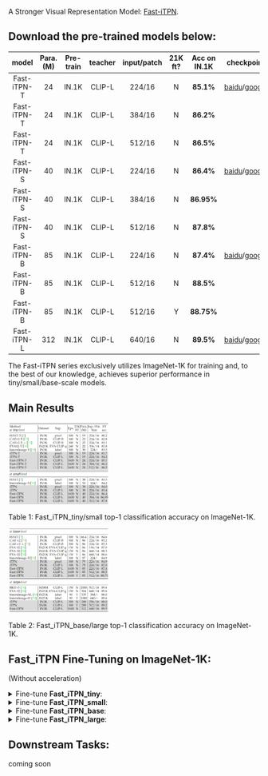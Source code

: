 
A Stronger Visual Representation Model: [Fast-iTPN](https://arxiv.org/pdf/2211.12735.pdf).


## Download the pre-trained models below:

| model | Para. (M) | Pre-train | teacher | input/patch | 21K ft? | Acc on IN.1K | checkpoint | checkpoint (21K)|
| :---: | :---: |:---: |:---: |:---: |:---: | :---: | :---: | :---: |
| Fast-iTPN-T| 24 |IN.1K |CLIP-L|224/16|N|**85.1%**|[baidu](https://pan.baidu.com/s/1H6vYLmG2pUAvL7uD7plxTQ?pwd=itpn)/[google](https://drive.google.com/file/d/1Ze9RkJggxxi58Dl7sqWrf2TNOSnRK4Wi/view?usp=sharing) |  |
| Fast-iTPN-T| 24 |IN.1K |CLIP-L|384/16|N|**86.2%**|||
| Fast-iTPN-T| 24 |IN.1K |CLIP-L|512/16|N|**86.5%**|||
| Fast-iTPN-S| 40 |IN.1K |CLIP-L|224/16|N|**86.4%**|[baidu](https://pan.baidu.com/s/1aovyWpsQqB-V5M3OXoVCMA?pwd=itpn)/[google](https://drive.google.com/file/d/1Wvk5kQSh8fWQCUwzAp7eaVpmOi3D5_H4/view?usp=sharing) |  |
| Fast-iTPN-S| 40 |IN.1K |CLIP-L|384/16|N|**86.95%**| | |
| Fast-iTPN-S| 40 |IN.1K |CLIP-L|512/16|N|**87.8%**| | |
| Fast-iTPN-B| 85 | IN.1K |CLIP-L|224/16|N|**87.4%**|[baidu](https://pan.baidu.com/s/1R-FfMAx-wmIUSJR-JUVnVw?pwd=itpn)/[google](https://drive.google.com/file/d/1ADXPV95XpWb1ROMCih1n3AD52fGdr8C_/view?usp=sharing) |  |
| Fast-iTPN-B| 85 | IN.1K |CLIP-L|512/16|N|**88.5%**| | |
| Fast-iTPN-B| 85 | IN.1K |CLIP-L|512/16|Y|**88.75%**| | [baidu](https://pan.baidu.com/s/1kkX2E5Z4VwQ4joYvLyebnQ?pwd=itpn)/[google](https://drive.google.com/file/d/1ddGbBm46FiUdNs9HPSepokhuOKhEnBdV/view?usp=sharing) |
| Fast-iTPN-L| 312 |IN.1K |CLIP-L|640/16|N|**89.5%**|[baidu](https://pan.baidu.com/s/1wbnbBkjHIUgHS_1okxMHCg?pwd=itpn)/[google](https://drive.google.com/file/d/16uybbJ23Fp7lnGNYL5I198glHGhwn_y2/view?usp=sharing) | |

The Fast-iTPN series exclusively utilizes ImageNet-1K for training and, to the best of our knowledge, achieves superior performance in tiny/small/base-scale models.


## Main Results

<p align="left">
  <img src="assets/fast_tiny_small_in1k.png" alt="Fast_iTPN" width="40%">
</p>
<p align="left">
Table 1: Fast_iTPN_tiny/small top-1 classification accuracy on ImageNet-1K.
</p>

<p align="left">
  <img src="assets/fast_base_large_in1k.png" alt="Fast_iTPN" width="40%">
</p>
<p align="left">
Table 2: Fast_iTPN_base/large top-1 classification accuracy on ImageNet-1K.
</p>


## Fast_iTPN Fine-Tuning on ImageNet-1K: 
(Without acceleration)

<details>
 <summary> Fine-tune <b>Fast_iTPN_tiny</b>:</summary>

```bash    
NNODES=2
GPUS=8
CLASSES=1000
INPUT_SIZE=224  # 384/512
WEIGHT_DECAY=0.05
BATCH_SIZE=64
LAYER_SCALE_INIT_VALUE=0.1
LR=1e-4
UPDATE_FREQ=1
REPROB=0.25
EPOCHS=100
W_EPOCHS=5
LAYER_DECAY=0.80
MIN_LR=1e-6
WARMUP_LR=1e-6
DROP_PATH=0.1
MIXUP=0.8
CUTMIX=1.0
SMOOTHING=0.1
MODEL='fast_itpn_tiny_1112_patch16_224'
WEIGHT='../fast_itpn_tiny_1600e_1k.pt'
NODE_RANK=your_node_rank
MASTER_ADDR=your_master_addr

python -m torch.distributed.launch \
    --nproc_per_node ${GPUS} \
    --nnodes=${NNODES} \
    --node_rank=${NODE_RANK} \
    --master_addr=${MASTER_ADDR} \
    --master_port=6666 \
    run_class_finetuning.py  \
    --data_path /PATH/TO/IN1K/train \
    --eval_data_path /PATH/TO/IN1K/val \
    --nb_classes ${CLASSES} \
    --data_set image_folder \
    --output_dir ./output \
    --input_size ${INPUT_SIZE} \
    --log_dir ./output \
    --model ${MODEL} \
    --weight_decay ${WEIGHT_DECAY}  \
    --finetune ${WEIGHT}  \
    --batch_size ${BATCH_SIZE}  \
    --layer_scale_init_value ${LAYER_SCALE_INIT_VALUE} \
    --lr ${LR} \
    --update_freq ${UPDATE_FREQ}  \
    --reprob ${REPROB} \
    --warmup_epochs ${W_EPOCHS} \
    --epochs ${EPOCHS}  \
    --layer_decay ${LAYER_DECAY} \
    --min_lr ${MIN_LR} \
    --warmup_lr ${WARMUP_LR} \
    --drop_path ${DROP_PATH}  \
    --mixup ${MIXUP} \
    --cutmix ${CUTMIX} \
    --smoothing ${SMOOTHING} \
    --imagenet_default_mean_and_std   \
    --dist_eval \
    --model_ema \
    --model_ema_eval \
    --save_ckpt_freq 20 \
```
</details>


<details>
 <summary> Fine-tune <b>Fast_iTPN_small</b>:</summary>


```bash    
NNODES=2
GPUS=8
CLASSES=1000
INPUT_SIZE=224  # 384/512
WEIGHT_DECAY=0.05
BATCH_SIZE=64
LAYER_SCALE_INIT_VALUE=0.1
LR=1e-4
UPDATE_FREQ=1
REPROB=0.25
EPOCHS=100
W_EPOCHS=5
LAYER_DECAY=0.90
MIN_LR=1e-6
WARMUP_LR=1e-6
DROP_PATH=0.1
MIXUP=0.8
CUTMIX=1.0
SMOOTHING=0.1
MODEL='fast_itpn_small_2220_patch16_224'
WEIGHT='../fast_itpn_small_1600e_1k.pt'
NODE_RANK=your_node_rank
MASTER_ADDR=your_master_addr

python -m torch.distributed.launch \
    --nproc_per_node ${GPUS} \
    --nnodes=${NNODES} \
    --node_rank=${NODE_RANK} \
    --master_addr=${MASTER_ADDR} \
    --master_port=6666 \
    run_class_finetuning.py  \
    --data_path /PATH/TO/IN1K/train \
    --eval_data_path /PATH/TO/IN1K/val \
    --nb_classes ${CLASSES} \
    --data_set image_folder \
    --output_dir ./output \
    --input_size ${INPUT_SIZE} \
    --log_dir ./output \
    --model ${MODEL} \
    --weight_decay {WEIGHT_DECAY}  \
    --finetune ${WEIGHT}  \
    --batch_size ${BATCH_SIZE}  \
    --layer_scale_init_value ${LAYER_SCALE_INIT_VALUE} \
    --lr {LR} \
    --update_freq ${UPDATE_FREQ}  \
    --reprob ${REPROB} \
    --warmup_epochs ${W_EPOCHS} \
    --epochs ${EPOCHS}  \
    --layer_decay ${LAYER_DECAY} \
    --min_lr ${MIN_LR} \
    --warmup_lr ${WARMUP_LR} \
    --drop_path ${DROP_PATH}  \
    --mixup ${MIXUP} \
    --cutmix ${CUTMIX} \
    --smoothing ${SMOOTHING} \
    --imagenet_default_mean_and_std   \
    --dist_eval \
    --model_ema \
    --model_ema_eval \
    --save_ckpt_freq 20 \
```
</details>


<details>
 <summary> Fine-tune <b>Fast_iTPN_base</b>:</summary>


```bash    
NNODES=4
GPUS=8
CLASSES=1000
INPUT_SIZE=224  # 512
WEIGHT_DECAY=0.05
BATCH_SIZE=32
LAYER_SCALE_INIT_VALUE=0.1
LR=1e-4
UPDATE_FREQ=1
REPROB=0.25
EPOCHS=20
W_EPOCHS=3
LAYER_DECAY=0.90
MIN_LR=1e-6
WARMUP_LR=1e-6
DROP_PATH=0.1
MIXUP=0.8
CUTMIX=1.0
SMOOTHING=0.1
MODEL='fast_itpn_base_3324_patch16_224'
WEIGHT='../fast_itpn_base_clipl_e1600.pt'  
NODE_RANK=your_node_rank
MASTER_ADDR=your_master_addr

python -m torch.distributed.launch \
    --nproc_per_node ${GPUS} \
    --nnodes=${NNODES} \
    --node_rank=${NODE_RANK} \
    --master_addr=${MASTER_ADDR} \
    --master_port=6666 \
    run_class_finetuning.py  \
    --data_path /PATH/TO/IN1K/train \
    --eval_data_path /PATH/TO/IN1K/val \
    --nb_classes ${CLASSES} \
    --data_set image_folder \
    --output_dir ./output \
    --input_size ${INPUT_SIZE} \
    --log_dir ./output \
    --model ${MODEL} \
    --weight_decay ${WEIGHT_DECAY}  \
    --finetune ${WEIGHT}  \
    --batch_size ${BATCH_SIZE}  \
    --layer_scale_init_value ${LAYER_SCALE_INIT_VALUE} \
    --lr ${LR} \
    --update_freq ${UPDATE_FREQ}  \
    --reprob ${REPROB} \
    --warmup_epochs ${W_EPOCHS} \
    --epochs ${EPOCHS}  \
    --layer_decay ${LAYER_DECAY} \
    --min_lr ${MIN_LR} \
    --warmup_lr ${WARMUP_LR} \
    --drop_path ${DROP_PATH}  \
    --mixup ${MIXUP} \
    --cutmix ${CUTMIX} \
    --smoothing ${SMOOTHING} \
    --imagenet_default_mean_and_std   \
    --dist_eval \
    --model_ema \
    --model_ema_eval \
    --save_ckpt_freq 20 \
```
</details>



<details>
 <summary> Fine-tune <b>Fast_iTPN_large</b>:</summary>


```bash    
NNODES=4
GPUS=8
CLASSES=1000
INPUT_SIZE=640
WEIGHT_DECAY=0.05
BATCH_SIZE=4
LAYER_SCALE_INIT_VALUE=0.1
LR=5e-5
UPDATE_FREQ=4
REPROB=0.25
EPOCHS=20
W_EPOCHS=3
LAYER_DECAY=0.95
MIN_LR=1e-6
WARMUP_LR=1e-6
DROP_PATH=0.2
MIXUP=0.8
CUTMIX=1.0
SMOOTHING=0.1
MODEL='fast_itpn_large_3324_patch16_224'
WEIGHT='../fast_itpn_base_1600e_1k.pt'  
NODE_RANK=your_node_rank
MASTER_ADDR=your_master_addr

python -m torch.distributed.launch \
    --nproc_per_node ${GPUS} \
    --nnodes=${NNODES} \
    --node_rank=${NODE_RANK} \
    --master_addr=${MASTER_ADDR} \
    --master_port=6666 \
    run_class_finetuning.py  \
    --data_path /PATH/TO/IN1K/train \
    --eval_data_path /PATH/TO/IN1K/val \
    --nb_classes ${CLASSES} \
    --data_set image_folder \
    --output_dir ./output \
    --input_size ${INPUT_SIZE} \
    --log_dir ./output \
    --model ${MODEL} \
    --weight_decay ${WEIGHT_DECAY}  \
    --finetune ${WEIGHT}  \
    --batch_size ${BATCH_SIZE}  \
    --layer_scale_init_value ${LAYER_SCALE_INIT_VALUE} \
    --lr ${LR} \
    --update_freq ${UPDATE_FREQ}  \
    --reprob ${REPROB} \
    --warmup_epochs ${W_EPOCHS} \
    --epochs ${EPOCHS}  \
    --layer_decay ${LAYER_DECAY} \
    --min_lr ${MIN_LR} \
    --warmup_lr ${WARMUP_LR} \
    --drop_path ${DROP_PATH}  \
    --mixup ${MIXUP} \
    --cutmix ${CUTMIX} \
    --smoothing ${SMOOTHING} \
    --imagenet_default_mean_and_std   \
    --dist_eval \
    --model_ema \
    --model_ema_eval \
    --save_ckpt_freq 20 \
```
</details>


## Downstream Tasks:
coming soon
